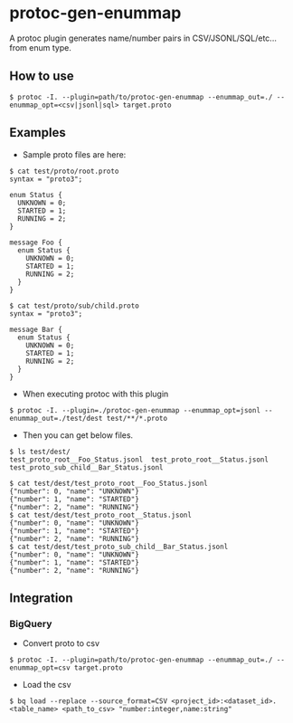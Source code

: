 # protoc-gen-enummap

A protoc plugin generates name/number pairs in CSV/JSONL/SQL/etc... from enum type.

## How to use

```
$ protoc -I. --plugin=path/to/protoc-gen-enummap --enummap_out=./ --enummap_opt=<csv|jsonl|sql> target.proto
```

## Examples

- Sample proto files are here:

```
$ cat test/proto/root.proto
syntax = "proto3";

enum Status {
  UNKNOWN = 0;
  STARTED = 1;
  RUNNING = 2;
}

message Foo {
  enum Status {
    UNKNOWN = 0;
    STARTED = 1;
    RUNNING = 2;
  }
}

$ cat test/proto/sub/child.proto
syntax = "proto3";

message Bar {
  enum Status {
    UNKNOWN = 0;
    STARTED = 1;
    RUNNING = 2;
  }
}
```

- When executing protoc with this plugin

```
$ protoc -I. --plugin=./protoc-gen-enummap --enummap_opt=jsonl --enummap_out=./test/dest test/**/*.proto
```

- Then you can get below files.

```
$ ls test/dest/
test_proto_root__Foo_Status.jsonl  test_proto_root__Status.jsonl  test_proto_sub_child__Bar_Status.jsonl

$ cat test/dest/test_proto_root__Foo_Status.jsonl
{"number": 0, "name": "UNKNOWN"}
{"number": 1, "name": "STARTED"}
{"number": 2, "name": "RUNNING"}
$ cat test/dest/test_proto_root__Status.jsonl
{"number": 0, "name": "UNKNOWN"}
{"number": 1, "name": "STARTED"}
{"number": 2, "name": "RUNNING"}
$ cat test/dest/test_proto_sub_child__Bar_Status.jsonl
{"number": 0, "name": "UNKNOWN"}
{"number": 1, "name": "STARTED"}
{"number": 2, "name": "RUNNING"}
```

## Integration

### BigQuery

- Convert proto to csv

```
$ protoc -I. --plugin=path/to/protoc-gen-enummap --enummap_out=./ --enummap_opt=csv target.proto
```

- Load the csv

```
$ bq load --replace --source_format=CSV <project_id>:<dataset_id>.<table_name> <path_to_csv> "number:integer,name:string"
```

